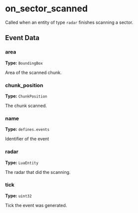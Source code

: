 # on_sector_scanned

Called when an entity of type `radar` finishes scanning a sector.

## Event Data

### area

**Type:** `BoundingBox`

Area of the scanned chunk.

### chunk_position

**Type:** `ChunkPosition`

The chunk scanned.

### name

**Type:** `defines.events`

Identifier of the event

### radar

**Type:** `LuaEntity`

The radar that did the scanning.

### tick

**Type:** `uint32`

Tick the event was generated.


